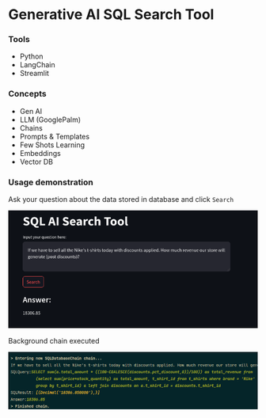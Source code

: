 # Generative AI SQL Search Tool

### Tools
- Python
- LangChain
- Streamlit

### Concepts
- Gen AI
- LLM (GooglePalm)
- Chains
- Prompts & Templates
- Few Shots Learning
- Embeddings
- Vector DB

### Usage demonstration

Ask your question about the data stored in database and click `Search`

![SQL Search Tool](./assets/search_example.png)

Background chain executed

![Executed chain](./assets/executed_chain.png)